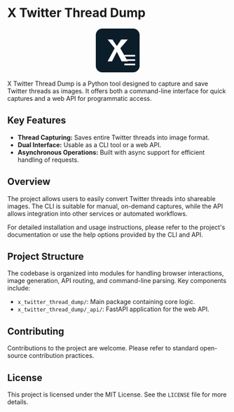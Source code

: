 # X Twitter Thread Dump

<p align="center">
  <img src="docs/favicon.svg" alt="X Twitter Thread Dump Favicon" width="100"/>
</p>

X Twitter Thread Dump is a Python tool designed to capture and save Twitter threads as images. It offers both a command-line interface for quick captures and a web API for programmatic access.

## Key Features

*   **Thread Capturing:** Saves entire Twitter threads into image format.
*   **Dual Interface:** Usable as a CLI tool or a web API.
*   **Asynchronous Operations:** Built with async support for efficient handling of requests.

## Overview

The project allows users to easily convert Twitter threads into shareable images. The CLI is suitable for manual, on-demand captures, while the API allows integration into other services or automated workflows.

For detailed installation and usage instructions, please refer to the project's documentation or use the help options provided by the CLI and API.

## Project Structure

The codebase is organized into modules for handling browser interactions, image generation, API routing, and command-line parsing. Key components include:

*   `x_twitter_thread_dump/`: Main package containing core logic.
*   `x_twitter_thread_dump/_api/`: FastAPI application for the web API.

## Contributing

Contributions to the project are welcome. Please refer to standard open-source contribution practices.

## License

This project is licensed under the MIT License. See the `LICENSE` file for more details.
